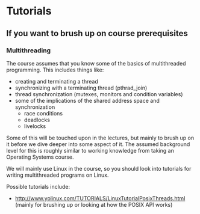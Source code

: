 Tutorials 
===== 

If you want to brush up on course prerequisites
-----------------

### Multithreading

The course assumes that you know some of the basics of multithreaded programming. This includes things like:

- creating and terminating a thread
- synchronizing with a terminating thread (pthrad_join)
- thread synchronization (mutexes, monitors and condition variables)
- some of the implications of the shared address space and synchronization
  - race conditions
  - deadlocks
  - livelocks 

Some of this will be touched upon in the lectures, but mainly to brush up on it before we dive deeper into some aspect of it. The assumed background level for this is roughly similar to working knowledge from taking an Operating Systems course.

We will mainly use Linux in the course, so you should look into tutorials for writing multithreaded programs on Linux. 

Possible tutorials include:
- http://www.yolinux.com/TUTORIALS/LinuxTutorialPosixThreads.html (mainly for brushing up or looking at how the POSIX API works)


